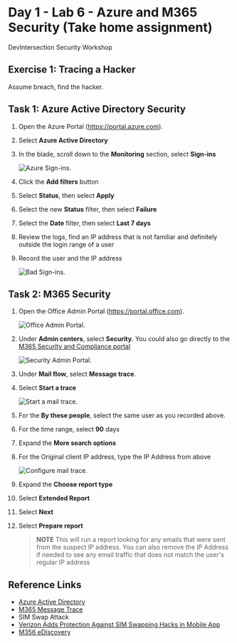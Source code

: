 # Day 1 - Lab 6 - Azure and M365 Security (Take home assignment)

DevIntersection Security Workshop

## Exercise 1: Tracing a Hacker

Assume breach, find the hacker.

## Task 1: Azure Active Directory Security

1. Open the Azure Portal (https://portal.azure.com).
2. Select **Azure Active Directory**
3. In the blade, scroll down to the **Monitoring** section, select **Sign-ins**

    ![Azure Sign-ins.](media/azure-sign-ins.png "Azure Sign-ins")

4. Click the **Add filters** button
5. Select **Status**, then select **Apply**
6. Select the new **Status** filter, then select **Failure**
7. Select the **Date** filter, then select **Last 7 days**
8. Review the logs, find an IP address that is not familiar and definitely outside the login range of a user
9. Record the user and the IP address

    ![Bad Sign-ins.](media/azure-bad-sign-ins.png "Bad Sign-ins")

## Task 2: M365 Security

1. Open the Office Admin Portal (https://portal.office.com).

    ![Office Admin Portal.](media/office-admin-center.png "Office admin portal")

2. Under **Admin centers**, select **Security**. You could also go directly to the [M365 Security and Compliance portal](https://protection.office.com/homepage) 

    ![Security Admin Portal.](media/security-admin-center.png "Security admin portal")

3. Under **Mail flow**, select **Message trace**.
4. Select **Start a trace**

    ![Start a mail trace.](media/start-mail-trace.png "Start a mail trace")

5. For the **By these people**, select the same user as you recorded above.
6. For the time range, select **90** days
7. Expand the **More search options**
8. For the Original client IP address, type the IP Address from above

    ![Configure mail trace.](media/configure-mail-trace.png "Configure mail trace")

9. Expand the **Choose report type**
10. Select **Extended Report**
11. Select **Next**
12. Select **Prepare report**

    > **NOTE**  This will run a report looking for any emails that were sent from the suspect IP address.  You can also remove the IP Address if needed to see any email traffic that does not match the user's regular IP address

## Reference Links

- [Azure Active Directory](https://docs.microsoft.com/en-us/azure/active-directory/fundamentals/active-directory-whatis)
- [M365 Message Trace](https://docs.microsoft.com/en-us/microsoft-365/security/office-365-security/message-trace-scc?view=o365-worldwide)
- SIM Swap Attack
- [Verizon Adds Protection Against SIM Swapping Hacks in Mobile App](https://www.vice.com/en_us/article/3azv4y/verizon-sim-swapping-hack-protection-number-lock)
- [M356 eDiscovery](https://docs.microsoft.com/en-us/microsoft-365/compliance/ediscovery?view=o365-worldwide)
